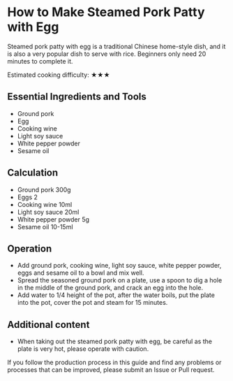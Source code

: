 # How to Make Steamed Pork Patty with Egg

Steamed pork patty with egg is a traditional Chinese home-style dish, and it is also a very popular dish to serve with rice. Beginners only need 20 minutes to complete it.

Estimated cooking difficulty: ★★★

## Essential Ingredients and Tools

- Ground pork
- Egg
- Cooking wine
- Light soy sauce
- White pepper powder
- Sesame oil

## Calculation

- Ground pork 300g
- Eggs 2
- Cooking wine 10ml
- Light soy sauce 20ml
- White pepper powder 5g
- Sesame oil 10-15ml

## Operation

- Add ground pork, cooking wine, light soy sauce, white pepper powder, eggs and sesame oil to a bowl and mix well.
- Spread the seasoned ground pork on a plate, use a spoon to dig a hole in the middle of the ground pork, and crack an egg into the hole.
- Add water to 1/4 height of the pot, after the water boils, put the plate into the pot, cover the pot and steam for 15 minutes.

## Additional content

- When taking out the steamed pork patty with egg, be careful as the plate is very hot, please operate with caution.

If you follow the production process in this guide and find any problems or processes that can be improved, please submit an Issue or Pull request.
